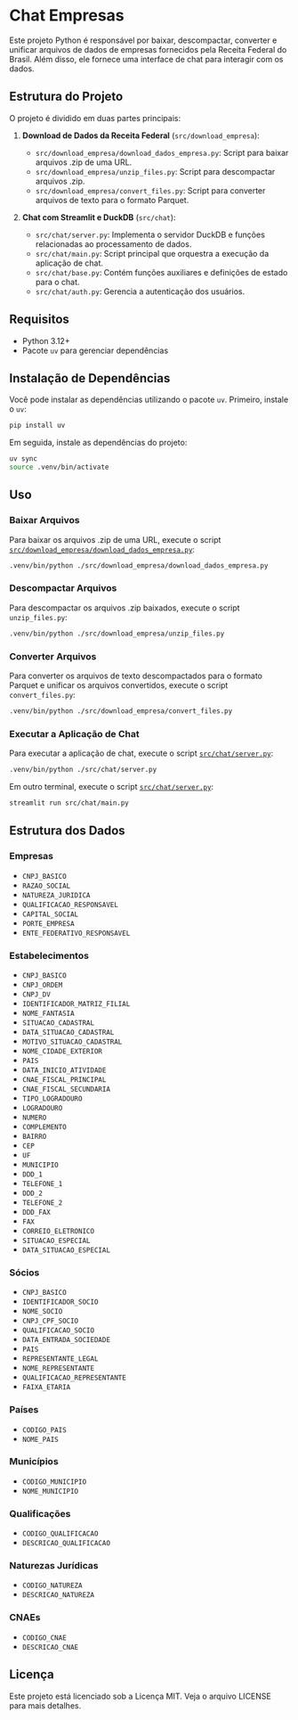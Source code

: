 # Chat Empresas

Este projeto Python é responsável por baixar, descompactar, converter e unificar arquivos de dados de empresas fornecidos pela Receita Federal do Brasil. Além disso, ele fornece uma interface de chat para interagir com os dados.

## Estrutura do Projeto

O projeto é dividido em duas partes principais:

1. **Download de Dados da Receita Federal** (`src/download_empresa`):
    - `src/download_empresa/download_dados_empresa.py`: Script para baixar arquivos .zip de uma URL.
    - `src/download_empresa/unzip_files.py`: Script para descompactar arquivos .zip.
    - `src/download_empresa/convert_files.py`: Script para converter arquivos de texto para o formato Parquet.

2. **Chat com Streamlit e DuckDB** (`src/chat`):
    - `src/chat/server.py`: Implementa o servidor DuckDB e funções relacionadas ao processamento de dados.
    - `src/chat/main.py`: Script principal que orquestra a execução da aplicação de chat.
    - `src/chat/base.py`: Contém funções auxiliares e definições de estado para o chat.
    - `src/chat/auth.py`: Gerencia a autenticação dos usuários.
    
## Requisitos

- Python 3.12+
- Pacote `uv` para gerenciar dependências

## Instalação de Dependências

Você pode instalar as dependências utilizando o pacote `uv`. Primeiro, instale o `uv`:

```bash
pip install uv
```

Em seguida, instale as dependências do projeto:

```bash
uv sync
source .venv/bin/activate
```

## Uso

### Baixar Arquivos

Para baixar os arquivos .zip de uma URL, execute o script [`src/download_empresa/download_dados_empresa.py`](src/download_empresa/download_dados_empresa.py):

```bash
.venv/bin/python ./src/download_empresa/download_dados_empresa.py
```

### Descompactar Arquivos

Para descompactar os arquivos .zip baixados, execute o script `unzip_files.py`:

```bash
.venv/bin/python ./src/download_empresa/unzip_files.py
```

### Converter Arquivos

Para converter os arquivos de texto descompactados para o formato Parquet e unificar os arquivos convertidos, execute o script `convert_files.py`:

```bash
.venv/bin/python ./src/download_empresa/convert_files.py
```

### Executar a Aplicação de Chat

Para executar a aplicação de chat, execute o script [`src/chat/server.py`](src/chat/server.py):

```bash
.venv/bin/python ./src/chat/server.py
```
Em outro terminal, execute o script [`src/chat/server.py`](src/chat/main.py):

```bash
streamlit run src/chat/main.py
```
## Estrutura dos Dados

### Empresas

- `CNPJ_BASICO`
- `RAZAO_SOCIAL`
- `NATUREZA_JURIDICA`
- `QUALIFICACAO_RESPONSAVEL`
- `CAPITAL_SOCIAL`
- `PORTE_EMPRESA`
- `ENTE_FEDERATIVO_RESPONSAVEL`

### Estabelecimentos

- `CNPJ_BASICO`
- `CNPJ_ORDEM`
- `CNPJ_DV`
- `IDENTIFICADOR_MATRIZ_FILIAL`
- `NOME_FANTASIA`
- `SITUACAO_CADASTRAL`
- `DATA_SITUACAO_CADASTRAL`
- `MOTIVO_SITUACAO_CADASTRAL`
- `NOME_CIDADE_EXTERIOR`
- `PAIS`
- `DATA_INICIO_ATIVIDADE`
- `CNAE_FISCAL_PRINCIPAL`
- `CNAE_FISCAL_SECUNDARIA`
- `TIPO_LOGRADOURO`
- `LOGRADOURO`
- `NUMERO`
- `COMPLEMENTO`
- `BAIRRO`
- `CEP`
- `UF`
- `MUNICIPIO`
- `DDD_1`
- `TELEFONE_1`
- `DDD_2`
- `TELEFONE_2`
- `DDD_FAX`
- `FAX`
- `CORREIO_ELETRONICO`
- `SITUACAO_ESPECIAL`
- `DATA_SITUACAO_ESPECIAL`

### Sócios

- `CNPJ_BASICO`
- `IDENTIFICADOR_SOCIO`
- `NOME_SOCIO`
- `CNPJ_CPF_SOCIO`
- `QUALIFICACAO_SOCIO`
- `DATA_ENTRADA_SOCIEDADE`
- `PAIS`
- `REPRESENTANTE_LEGAL`
- `NOME_REPRESENTANTE`
- `QUALIFICACAO_REPRESENTANTE`
- `FAIXA_ETARIA`

### Países

- `CODIGO_PAIS`
- `NOME_PAIS`

### Municípios

- `CODIGO_MUNICIPIO`
- `NOME_MUNICIPIO`

### Qualificações

- `CODIGO_QUALIFICACAO`
- `DESCRICAO_QUALIFICACAO`

### Naturezas Jurídicas

- `CODIGO_NATUREZA`
- `DESCRICAO_NATUREZA`

### CNAEs

- `CODIGO_CNAE`
- `DESCRICAO_CNAE`

## Licença

Este projeto está licenciado sob a Licença MIT. Veja o arquivo LICENSE para mais detalhes.
